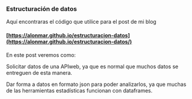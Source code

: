 ### Estructuración de datos
Aquí encontraras el código que utilice para el post de mi blog
#### [https://alonmar.github.io/estructuracion-datos](https://alonmar.github.io/estructuracion-datos/)


   En este post veremos como:
   
   Solicitar datos de una APIweb, ya que es normal que muchos datos se entreguen de esta manera.
   
   Dar forma a datos en formato json para poder analizarlos, ya que muchas de las herramientas estadísticas funcionan con dataframes.
